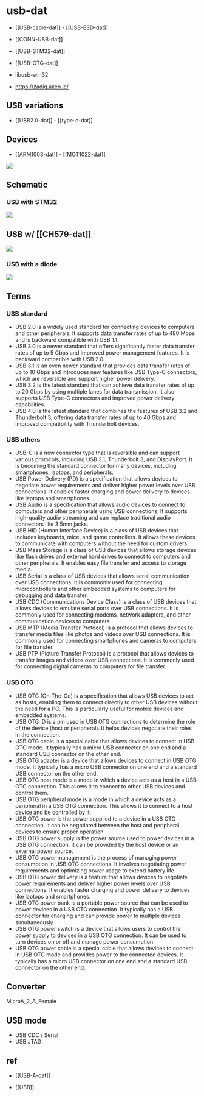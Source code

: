 
# usb-dat 

- [[USB-cable-dat]] - [[USB-ESD-dat]] 

- [[CONN-USB-dat]]

- [[USB-STM32-dat]]

- [[USB-OTG-dat]]

- libusb-win32
- https://zadig.akeo.ie/



## USB variations 

- [[USB2.0-dat]] - [[type-c-dat]]

## Devices 

- [[ARM1003-dat]] - [[MOT1022-dat]]

![](2024-05-07-16-19-57.png)


## Schematic

### USB with STM32 

![](2024-01-13-17-48-33.png)



## USB w/ [[CH579-dat]]

![](2024-05-06-17-38-37.png)

### USB with a diode 

![](2025-07-10-17-31-16.png)

## Terms 

### USB standard 

- USB 2.0 is a widely used standard for connecting devices to computers and other peripherals. It supports data transfer rates of up to 480 Mbps and is backward compatible with USB 1.1.
- USB 3.0 is a newer standard that offers significantly faster data transfer rates of up to 5 Gbps and improved power management features. It is backward compatible with USB 2.0.
- USB 3.1 is an even newer standard that provides data transfer rates of up to 10 Gbps and introduces new features like USB Type-C connectors, which are reversible and support higher power delivery.
- USB 3.2 is the latest standard that can achieve data transfer rates of up to 20 Gbps by using multiple lanes for data transmission. It also supports USB Type-C connectors and improved power delivery capabilities.
- USB 4.0 is the latest standard that combines the features of USB 3.2 and Thunderbolt 3, offering data transfer rates of up to 40 Gbps and improved compatibility with Thunderbolt devices.

### USB others 

- USB-C is a new connector type that is reversible and can support various protocols, including USB 3.1, Thunderbolt 3, and DisplayPort. It is becoming the standard connector for many devices, including smartphones, laptops, and peripherals.
- USB Power Delivery (PD) is a specification that allows devices to negotiate power requirements and deliver higher power levels over USB connections. It enables faster charging and power delivery to devices like laptops and smartphones.
- USB Audio is a specification that allows audio devices to connect to computers and other peripherals using USB connections. It supports high-quality audio streaming and can replace traditional audio connectors like 3.5mm jacks.
- USB HID (Human Interface Device) is a class of USB devices that includes keyboards, mice, and game controllers. It allows these devices to communicate with computers without the need for custom drivers.
- USB Mass Storage is a class of USB devices that allows storage devices like flash drives and external hard drives to connect to computers and other peripherals. It enables easy file transfer and access to storage media.
- USB Serial is a class of USB devices that allows serial communication over USB connections. It is commonly used for connecting microcontrollers and other embedded systems to computers for debugging and data transfer.
- USB CDC (Communications Device Class) is a class of USB devices that allows devices to emulate serial ports over USB connections. It is commonly used for connecting modems, network adapters, and other communication devices to computers.
- USB MTP (Media Transfer Protocol) is a protocol that allows devices to transfer media files like photos and videos over USB connections. It is commonly used for connecting smartphones and cameras to computers for file transfer.
- USB PTP (Picture Transfer Protocol) is a protocol that allows devices to transfer images and videos over USB connections. It is commonly used for connecting digital cameras to computers for file transfer.

### USB OTG 

- USB OTG (On-The-Go) is a specification that allows USB devices to act as hosts, enabling them to connect directly to other USB devices without the need for a PC. This is particularly useful for mobile devices and embedded systems.
- USB OTG ID is a pin used in USB OTG connections to determine the role of the device (host or peripheral). It helps devices negotiate their roles in the connection.
- USB OTG cable is a special cable that allows devices to connect in USB OTG mode. It typically has a micro USB connector on one end and a standard USB connector on the other end.
- USB OTG adapter is a device that allows devices to connect in USB OTG mode. It typically has a micro USB connector on one end and a standard USB connector on the other end.
- USB OTG host mode is a mode in which a device acts as a host in a USB OTG connection. This allows it to connect to other USB devices and control them.
- USB OTG peripheral mode is a mode in which a device acts as a peripheral in a USB OTG connection. This allows it to connect to a host device and be controlled by it.
- USB OTG power is the power supplied to a device in a USB OTG connection. It can be negotiated between the host and peripheral devices to ensure proper operation.
- USB OTG power supply is the power source used to power devices in a USB OTG connection. It can be provided by the host device or an external power source.
- USB OTG power management is the process of managing power consumption in USB OTG connections. It involves negotiating power requirements and optimizing power usage to extend battery life.
- USB OTG power delivery is a feature that allows devices to negotiate power requirements and deliver higher power levels over USB connections. It enables faster charging and power delivery to devices like laptops and smartphones.
- USB OTG power bank is a portable power source that can be used to power devices in a USB OTG connection. It typically has a USB connector for charging and can provide power to multiple devices simultaneously.
- USB OTG power switch is a device that allows users to control the power supply to devices in a USB OTG connection. It can be used to turn devices on or off and manage power consumption.
- USB OTG power cable is a special cable that allows devices to connect in USB OTG mode and provides power to the connected devices. It typically has a micro USB connector on one end and a standard USB connector on the other end.
  

## Converter 

MicroA_2_A_Female



## USB mode 

- USB CDC / Serial
- USB JTAG 



## ref 

- [[USB-A-dat]]
  
- [[USB]]